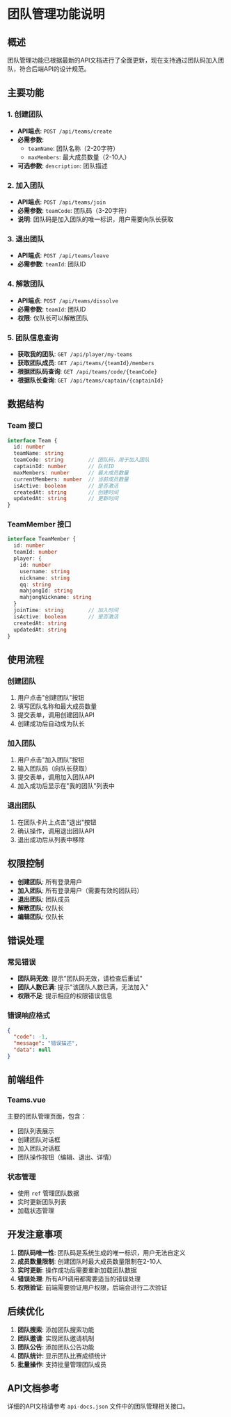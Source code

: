# 团队管理功能说明

## 概述

团队管理功能已根据最新的API文档进行了全面更新，现在支持通过团队码加入团队，符合后端API的设计规范。

## 主要功能

### 1. 创建团队
- **API端点**: `POST /api/teams/create`
- **必需参数**: 
  - `teamName`: 团队名称（2-20字符）
  - `maxMembers`: 最大成员数量（2-10人）
- **可选参数**: `description`: 团队描述

### 2. 加入团队
- **API端点**: `POST /api/teams/join`
- **必需参数**: `teamCode`: 团队码（3-20字符）
- **说明**: 团队码是加入团队的唯一标识，用户需要向队长获取

### 3. 退出团队
- **API端点**: `POST /api/teams/leave`
- **必需参数**: `teamId`: 团队ID

### 4. 解散团队
- **API端点**: `POST /api/teams/dissolve`
- **必需参数**: `teamId`: 团队ID
- **权限**: 仅队长可以解散团队

### 5. 团队信息查询
- **获取我的团队**: `GET /api/player/my-teams`
- **获取团队成员**: `GET /api/teams/{teamId}/members`
- **根据团队码查询**: `GET /api/teams/code/{teamCode}`
- **根据队长查询**: `GET /api/teams/captain/{captainId}`

## 数据结构

### Team 接口
```typescript
interface Team {
  id: number
  teamName: string
  teamCode: string        // 团队码，用于加入团队
  captainId: number       // 队长ID
  maxMembers: number      // 最大成员数量
  currentMembers: number  // 当前成员数量
  isActive: boolean       // 是否激活
  createdAt: string       // 创建时间
  updatedAt: string       // 更新时间
}
```

### TeamMember 接口
```typescript
interface TeamMember {
  id: number
  teamId: number
  player: {
    id: number
    username: string
    nickname: string
    qq: string
    mahjongId: string
    mahjongNickname: string
  }
  joinTime: string        // 加入时间
  isActive: boolean       // 是否激活
  createdAt: string
  updatedAt: string
}
```

## 使用流程

### 创建团队
1. 用户点击"创建团队"按钮
2. 填写团队名称和最大成员数量
3. 提交表单，调用创建团队API
4. 创建成功后自动成为队长

### 加入团队
1. 用户点击"加入团队"按钮
2. 输入团队码（向队长获取）
3. 提交表单，调用加入团队API
4. 加入成功后显示在"我的团队"列表中

### 退出团队
1. 在团队卡片上点击"退出"按钮
2. 确认操作，调用退出团队API
3. 退出成功后从列表中移除

## 权限控制

- **创建团队**: 所有登录用户
- **加入团队**: 所有登录用户（需要有效的团队码）
- **退出团队**: 团队成员
- **解散团队**: 仅队长
- **编辑团队**: 仅队长

## 错误处理

### 常见错误
- **团队码无效**: 提示"团队码无效，请检查后重试"
- **团队人数已满**: 提示"该团队人数已满，无法加入"
- **权限不足**: 提示相应的权限错误信息

### 错误响应格式
```json
{
  "code": -1,
  "message": "错误描述",
  "data": null
}
```

## 前端组件

### Teams.vue
主要的团队管理页面，包含：
- 团队列表展示
- 创建团队对话框
- 加入团队对话框
- 团队操作按钮（编辑、退出、详情）

### 状态管理
- 使用 `ref` 管理团队数据
- 实时更新团队列表
- 加载状态管理

## 开发注意事项

1. **团队码唯一性**: 团队码是系统生成的唯一标识，用户无法自定义
2. **成员数量限制**: 创建团队时最大成员数量限制在2-10人
3. **实时更新**: 操作成功后需要重新加载团队数据
4. **错误处理**: 所有API调用都需要适当的错误处理
5. **权限验证**: 前端需要验证用户权限，后端会进行二次验证

## 后续优化

1. **团队搜索**: 添加团队搜索功能
2. **团队邀请**: 实现团队邀请机制
3. **团队公告**: 添加团队公告功能
4. **团队统计**: 显示团队比赛成绩统计
5. **批量操作**: 支持批量管理团队成员

## API文档参考

详细的API文档请参考 `api-docs.json` 文件中的团队管理相关接口。
